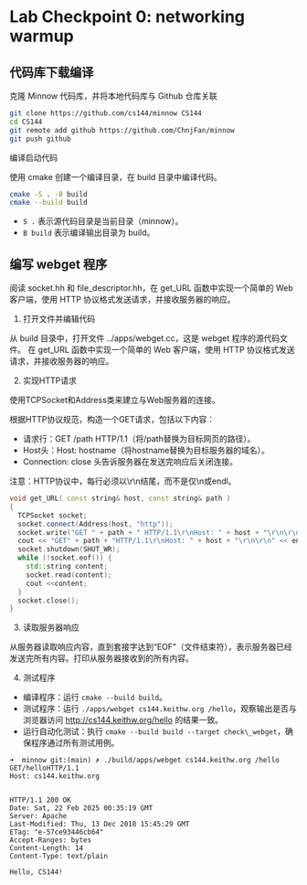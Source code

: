 # Lab Checkpoint 0: networking warmup

## 代码库下载编译

克隆 Minnow 代码库，并将本地代码库与 Github 仓库关联

```bash
git clone https://github.com/cs144/minnow CS144
cd CS144
git remote add github https://github.com/ChnjFan/minnow
git push github
```

编译启动代码

使用 cmake 创建一个编译目录，在 build 目录中编译代码。

```bash
cmake -S . -B build
cmake --build build
```

* `S .` 表示源代码目录是当前目录（minnow）。
* `B build` 表示编译输出目录为 build。

## 编写 webget 程序

阅读 socket.hh 和 file\_descriptor.hh，在 get\_URL 函数中实现一个简单的 Web 客户端，使用 HTTP 协议格式发送请求，并接收服务器的响应。

1. 打开文件并编辑代码

从 build 目录中，打开文件 ../apps/webget.cc，这是 webget 程序的源代码文件。 在 get\_URL 函数中实现一个简单的 Web 客户端，使用 HTTP 协议格式发送请求，并接收服务器的响应。

2. 实现HTTP请求

使用TCPSocket和Address类来建立与Web服务器的连接。

根据HTTP协议规范，构造一个GET请求，包括以下内容：

* 请求行：GET /path HTTP/1.1（将/path替换为目标网页的路径）。
* Host头：Host: hostname（将hostname替换为目标服务器的域名）。
* Connection: close 头告诉服务器在发送完响应后关闭连接。

注意：HTTP协议中，每行必须以\r\n结尾，而不是仅\n或endl。

```c++
void get_URL( const string& host, const string& path )
{
  TCPSocket socket;
  socket.connect(Address(host, "http"));
  socket.write("GET " + path + " HTTP/1.1\r\nHost: " + host + "\r\n\r\n");
  cout << "GET" + path + "HTTP/1.1\r\nHost: " + host + "\r\n\r\n" << endl;
  socket.shutdown(SHUT_WR);
  while (!socket.eof()) {
    std::string content;
    socket.read(content);
    cout <<content;
  }
  socket.close();
}
```

3. 读取服务器响应

从服务器读取响应内容，直到套接字达到“EOF”（文件结束符），表示服务器已经发送完所有内容。打印从服务器接收到的所有内容。

4. 测试程序

* 编译程序：运行 `cmake --build build`。
* 测试程序：运行 `./apps/webget cs144.keithw.org /hello`，观察输出是否与浏览器访问 http://cs144.keithw.org/hello 的结果一致。
* 运行自动化测试：执行 `cmake --build build --target check\_webget`，确保程序通过所有测试用例。

```shell
➜  minnow git:(main) ✗ ./build/apps/webget cs144.keithw.org /hello
GET/helloHTTP/1.1
Host: cs144.keithw.org


HTTP/1.1 200 OK
Date: Sat, 22 Feb 2025 00:35:19 GMT
Server: Apache
Last-Modified: Thu, 13 Dec 2018 15:45:29 GMT
ETag: "e-57ce93446cb64"
Accept-Ranges: bytes
Content-Length: 14
Content-Type: text/plain

Hello, CS144!
```

